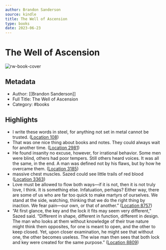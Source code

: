 ```yaml
---
author: Brandon Sanderson
source: kindle
title: The Well of Ascension
type: books
date: 2023-06-23
---
```

# The Well of Ascension

![rw-book-cover](https://images-na.ssl-images-amazon.com/images/I/51IXBiewaeL._SL200_.jpg)

## Metadata
- Author: [[Brandon Sanderson]]
- Full Title: The Well of Ascension
- Category: #books

## Highlights
- I write these words in steel, for anything not set in metal cannot be trusted. ([Location 108](https://readwise.io/to_kindle?action=open&asin=B000UZQI0Q&location=108))
- That was one nice thing about books and notes. They could always wait for another time. ([Location 2981](https://readwise.io/to_kindle?action=open&asin=B000UZQI0Q&location=2981))
- He found insanity no excuse, however, for irrational behavior. Some men were blind, others had poor tempers. Still others heard voices. It was all the same, in the end. A man was defined not by his flaws, but by how he overcame them. ([Location 3185](https://readwise.io/to_kindle?action=open&asin=B000UZQI0Q&location=3185))
- massive chest muscles. Sazed could see little trails of red blood ([Location 3363](https://readwise.io/to_kindle?action=open&asin=B000UZQI0Q&location=3363))
- Love must be allowed to flow both ways—if it is not, then it is not truly love, I think. It is something else. Infatuation, perhaps? Either way, there are some of us who are far too quick to make martyrs of ourselves. We stand at the side, watching, thinking that we do the right thing by inaction. We fear pain—our own, or that of another.” ([Location 8757](https://readwise.io/to_kindle?action=open&asin=B000UZQI0Q&location=8757))
- “At first glance, the key and the lock it fits may seem very different,” Sazed said. “Different in shape, different in function, different in design. The man who looks at them without knowledge of their true nature might think them opposites, for one is meant to open, and the other to keep closed. Yet, upon closer examination, he might see that without one, the other becomes useless. The wise man then sees that both lock and key were created for the same purpose.” ([Location 8809](https://readwise.io/to_kindle?action=open&asin=B000UZQI0Q&location=8809))
